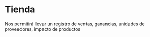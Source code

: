 # Tienda
Nos permitirá llevar un registro de ventas, ganancias, unidades de proveedores, impacto de productos
